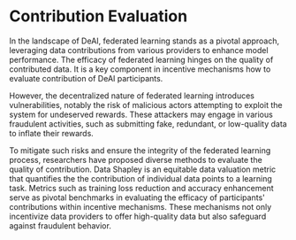 # Contribution Evaluation

In the landscape of DeAI, federated learning stands as a pivotal approach, leveraging data contributions from various providers to enhance model performance. The efficacy of federated learning hinges on the quality of contributed data. It is a key component in incentive mechanisms how to evaluate contribution of DeAI participants.

However, the decentralized nature of federated learning introduces vulnerabilities, notably the risk of malicious actors attempting to exploit the system for undeserved rewards. These attackers may engage in various fraudulent activities, such as submitting fake, redundant, or low-quality data to inflate their rewards.

To mitigate such risks and ensure the integrity of the federated learning process, researchers have proposed diverse methods to evaluate the quality of contribution. Data Shapley is an equitable data valuation metric that quantifies the the contribution of individual data points to a learning task. Metrics such as training loss reduction and accuracy enhancement serve as pivotal benchmarks in evaluating the efficacy of participants' contributions within incentive mechanisms. These mechanisms not only incentivize data providers to offer high-quality data but also safeguard against fraudulent behavior.
